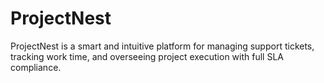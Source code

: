 # ProjectNest
ProjectNest is a smart and intuitive platform for managing support tickets, tracking work time, and overseeing project execution with full SLA compliance.
